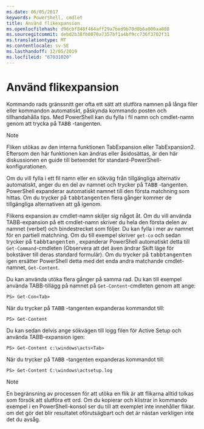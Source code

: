 ```yaml
---
ms.date: 06/05/2017
keywords: PowerShell, cmdlet
title: Använd flikexpansion
ms.openlocfilehash: d96cbf848f464aff29a7bed9b70d0b6a000aa808
ms.sourcegitcommit: debd2b38fb8070a7357bf1a4bf9cc736f3702f31
ms.translationtype: MT
ms.contentlocale: sv-SE
ms.lasthandoff: 12/05/2019
ms.locfileid: "67031020"
---
```

# <a name="using-tab-expansion"></a>Använd flikexpansion

Kommando rads gränssnitt ger ofta ett sätt att slutföra namnen på långa filer eller kommandon automatiskt, påskynda kommando posten och tillhandahålla tips. Med PowerShell kan du fylla i fil namn och cmdlet-namn genom att trycka på <kbd>TABB</kbd> -tangenten.

> [!NOTE]
> Fliken utökas av den interna funktionen TabExpansion eller TabExpansion2. Eftersom den här funktionen kan ändras eller åsidosättas, är den här diskussionen en guide till beteendet för standard-PowerShell-konfigurationen.

Om du vill fylla i ett fil namn eller en sökväg från tillgängliga alternativ automatiskt, anger du en del av namnet och trycker på <kbd>TABB</kbd> -tangenten. PowerShell expanderar automatiskt namnet till den första matchning som hittas. Om du trycker på <kbd>tabbtangenten</kbd> flera gånger kommer de tillgängliga alternativen att gå igenom.

Flikens expansion av cmdlet-namn skiljer sig något åt. Om du vill använda TABB-expansion på ett cmdlet-namn skriver du hela den första delen av namnet (verbet) och bindestrecket som följer. Du kan fylla i mer av namnet för en partiell matchning. Om du till exempel skriver `get-co` och sedan trycker på <kbd>tabbtangenten</kbd> , expanderar PowerShell automatiskt detta till `Get-Command`-cmdleten (Observera att det även ändrar Skift läge för bokstäver till deras standard formulär). Om du trycker på <kbd>tabbtangenten</kbd> igen ersätter PowerShell detta med det enda andra matchande cmdlet-namnet, `Get-Content`.

Du kan använda utöka flera gånger på samma rad. Du kan till exempel använda TABB-tillägg på namnet på `Get-Content`-cmdleten genom att ange:

```
PS> Get-Con<Tab>
```

När du trycker på <kbd>TABB</kbd> -tangenten expanderas kommandot till:

```
PS> Get-Content
```

Du kan sedan delvis ange sökvägen till logg filen för Active Setup och använda TABB-expansion igen:

```
PS> Get-Content c:\windows\acts<Tab>
```

När du trycker på <kbd>TABB</kbd> -tangenten expanderas kommandot till:

```
PS> Get-Content C:\windows\actsetup.log
```

> [!NOTE]
> En begränsning av processen för att utöka en flik är att flikarna alltid tolkas som försök att slutföra ett ord. Om du kopierar och klistrar in kommando exempel i en PowerShell-konsol ser du till att exemplet inte innehåller flikar. om det gör det blir resultatet oförutsägbart och det är nästan verkligen inte det du avsåg.

